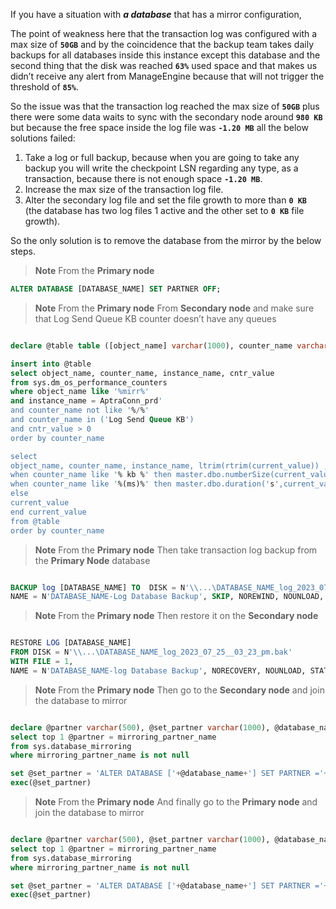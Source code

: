 If you have a situation with ***a database***  that has a mirror configuration, 

The point of weakness here that the transaction log was configured with a max size of **```50GB```** and by the coincidence that the backup team takes daily backups for all databases inside this instance except this database and the second thing that the disk was reached **```63%```** used space and that makes us didn’t receive any alert from ManageEngine because that will not trigger the threshold of **```85%```**.

So the issue was that the transaction log reached the max size of **```50GB```** plus there were some data waits to sync with the secondary node around **```980 KB```**  but because the free space inside the log file was **```-1.20 MB```** all the below solutions failed:
1.	Take a log or full backup, because when you are going to take any backup you will write the checkpoint LSN regarding any type, as a transaction, because there is not enough space **```-1.20 MB```**.
2.	Increase the max size of the transaction log file.
3.	Alter the secondary log file and set the file growth to more than **```0 KB```** (the database has two log files 1 active and the other set to **```0 KB```** file growth).

So the only solution is to remove the database from the mirror by the below steps.

> **Note**
> From the **Primary node**

```SQL
ALTER DATABASE [DATABASE_NAME] SET PARTNER OFF;
```

> **Note**
> From the **Primary node** From **Secondary node** and make sure that Log Send Queue KB counter doesn’t have any queues

```SQL

declare @table table ([object_name] varchar(1000), counter_name varchar(1000), instance_name varchar(1000), current_value varchar(200))

insert into @table
select object_name, counter_name, instance_name, cntr_value
from sys.dm_os_performance_counters
where object_name like '%mirr%'
and instance_name = AptraConn_prd'
and counter_name not like '%/%'
and counter_name in ('Log Send Queue KB')
and cntr_value > 0 
order by counter_name

select 
object_name, counter_name, instance_name, ltrim(rtrim(current_value)) , case 
when counter_name like '% kb %' then master.dbo.numberSize(current_value,'KB')
when counter_name like '%(ms)%' then master.dbo.duration('s',current_value/1000) 
else 
current_value
end current_value
from @table
order by counter_name
```

> **Note**
> From the **Primary node** Then take transaction log backup from the **Primary Node** database

```SQL

BACKUP log [DATABASE_NAME] TO  DISK = N'\\...\DATABASE_NAME_log_2023_07_25__03_23_pm.bak' WITH NOFORMAT, NOINIT,  
NAME = N'DATABASE_NAME-Log Database Backup', SKIP, NOREWIND, NOUNLOAD, COMPRESSION, STATS = 1
```

> **Note**
> From the **Primary node** Then restore it on the **Secondary node**

```SQL

RESTORE LOG [DATABASE_NAME]
FROM DISK = N'\\...\DATABASE_NAME_log_2023_07_25__03_23_pm.bak'
WITH FILE = 1,
NAME = N'DATABASE_NAME-log Database Backup', NORECOVERY, NOUNLOAD, STATS = 1
```

> **Note**
> From the **Primary node** Then go to the **Secondary node** and join the database to mirror

```SQL

declare @partner varchar(500), @set_partner varchar(1000), @database_name varchar(500) = 'DATABASE_NAME'
select top 1 @partner = mirroring_partner_name 
from sys.database_mirroring
where mirroring_partner_name is not null

set @set_partner = 'ALTER DATABASE ['+@database_name+'] SET PARTNER ='+''''+@partner+''''
exec(@set_partner)
```

> **Note**
> From the **Primary node** And finally go to the **Primary node** and join the database to mirror

```SQL

declare @partner varchar(500), @set_partner varchar(1000), @database_name varchar(500) = 'DATABASE_NAME'
select top 1 @partner = mirroring_partner_name 
from sys.database_mirroring
where mirroring_partner_name is not null

set @set_partner = 'ALTER DATABASE ['+@database_name+'] SET PARTNER ='+''''+@partner+''''
exec(@set_partner)
```
